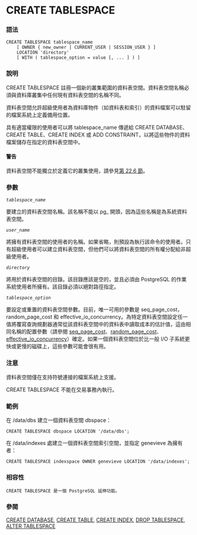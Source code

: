 # CREATE TABLESPACE

### 語法

```text
CREATE TABLESPACE tablespace_name
    [ OWNER { new_owner | CURRENT_USER | SESSION_USER } ]
    LOCATION 'directory'
    [ WITH ( tablespace_option = value [, ... ] ) ]
```

### 說明

CREATE TABLESPACE 註冊一個新的叢集範圍的資料表空間。資料表空間名稱必須與資料庫叢集中任何現有資料表空間的名稱不同。

資料表空間允許超級使用者為資料庫物件（如資料表和索引）的資料檔案可以駐留的檔案系統上定義備用位置。

具有適當權限的使用者可以將 tablespace\_name 傳遞給 CREATE DATABASE、CREATE TABLE、CREATE INDEX 或 ADD CONSTRAINT，以將這些物件的資料檔案儲存在指定的資料表空間中。

#### 警告

資料表空間不能獨立於定義它的叢集使用，請參見[第 22.6 節](../../server-administration/managing-databases/tablespaces.md)。

### 參數

_`tablespace_name`_

要建立的資料表空間名稱。該名稱不能以 pg\_ 開頭，因為這些名稱是為系統資料表空間。

_`user_name`_

將擁有資料表空間的使用者的名稱。如果省略，則預設為執行該命令的使用者。只有超級使用者可以建立資料表空間，但他們可以將資料表空間的所有權分配給非超級使用者。

_`directory`_

將用於資料表空間的目錄。該目錄應該是空的，並且必須由 PostgreSQL 的作業系統使用者所擁有。該目錄必須以絕對路徑指定。

_`tablespace_option`_

要設定或重置的資料表空間參數。目前，唯一可用的參數是 seq\_page\_cost，random\_page\_cost 和 effective\_io\_concurrency。為特定資料表空間設定任一值將覆寫查詢規劃器通常從該資料表空間中的資料表中讀取成本的估計值，這由相同名稱的配置參數（請參閱 [seq\_page\_cost](../../server-administration/server-configuration/query-planning.md#19-7-2-planner-cost-constants)、[random\_page\_cost](../../server-administration/server-configuration/query-planning.md#19-7-2-planner-cost-constants)、[effective\_io\_concurrency](../../server-administration/server-configuration/query-planning.md#19-7-2-planner-cost-constants)）確定。如果一個資料表空間位於比一般 I/O 子系統更快或更慢的磁碟上，這些參數可能會很有用。

### 注意

資料表空間僅在支持符號連接的檔案系統上支援。

CREATE TABLESPACE 不能在交易事務內執行。

### 範例

在 /data/dbs 建立一個資料表空間 dbspace：

```text
CREATE TABLESPACE dbspace LOCATION '/data/dbs';
```

在 /data/indexes 處建立一個資料表空間索引空間，並指定 genevieve 為擁有者：

```text
CREATE TABLESPACE indexspace OWNER genevieve LOCATION '/data/indexes';
```

### 相容性

`CREATE TABLESPACE 是一個 PostgreSQL 延伸功能。`

### 參閱

[CREATE DATABASE](create-database.md), [CREATE TABLE](create-table.md), [CREATE INDEX](create-index.md), [DROP TABLESPACE](drop-tablespace.md), [ALTER TABLESPACE](alter-tablespace.md)



